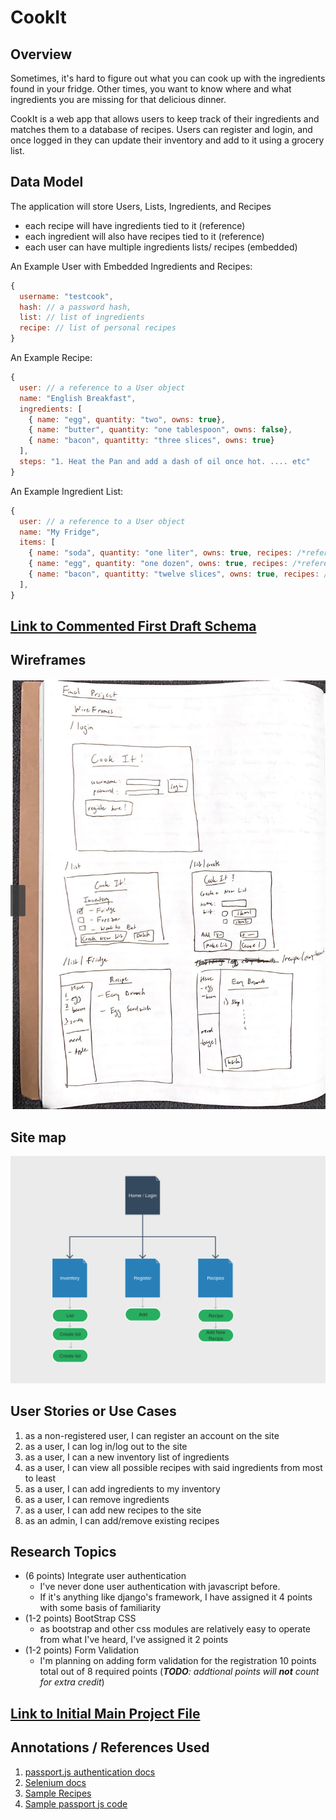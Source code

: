 # CookIt

## Overview

Sometimes, it's hard to figure out what you can cook up with the ingredients found in your fridge. Other times, you want to know
where and what ingredients you are missing for that delicious dinner. 

CookIt is a web app that allows users to keep track of their ingredients and matches them to a database of recipes. Users can register and login, and once logged in they can update their inventory and add to it using a grocery list. 


## Data Model

The application will store Users, Lists, Ingredients, and Recipes

* each recipe will have ingredients tied to it (reference)
* each ingredient will also have recipes tied to it (reference)
* each user can have multiple ingredients lists/ recipes (embedded)


An Example User with Embedded Ingredients and Recipes:

```javascript
{
  username: "testcook",
  hash: // a password hash,
  list: // list of ingredients
  recipe: // list of personal recipes 
}
```

An Example Recipe:

```javascript
{
  user: // a reference to a User object
  name: "English Breakfast",
  ingredients: [
    { name: "egg", quantity: "two", owns: true},
    { name: "butter", quantity: "one tablespoon", owns: false},
    { name: "bacon", quantitty: "three slices", owns: true}
  ],
  steps: "1. Heat the Pan and add a dash of oil once hot. .... etc"
}

```

An Example Ingredient List:

```javascript
{
  user: // a reference to a User object
  name: "My Fridge",
  items: [
    { name: "soda", quantity: "one liter", owns: true, recipes: /*reference to list of recipes w/ this item */ },
    { name: "egg", quantity: "one dozen", owns: true, recipes: /*reference to recipes w/ this item */},
    { name: "bacon", quantitty: "twelve slices", owns: true, recipes: /*reference to recipes w/ this item */ }
  ],
}
```

## [Link to Commented First Draft Schema](db.js) 

## Wireframes

![wireframe](wireframes.PNG)

## Site map

![sitemap](sitemap.PNG)

## User Stories or Use Cases

1. as a non-registered user, I can register an account on the site
2. as a user, I can log in/log out to the site
3. as a user, I can a new inventory list of ingredients
4. as a user, I can view all possible recipes with said ingredients from most to least
5. as a user, I can add ingredients to my inventory
6. as a user, I can remove ingredients
7. as a user, I can add new recipes to the site
8. as an admin, I can add/remove existing recipes

## Research Topics

* (6 points) Integrate user authentication
    * I've never done user authentication with javascript before.
    * If it's anything like django's framework, I have assigned it 4 points with some basis of familiarity
* (1-2 points) BootStrap CSS
    * as bootstrap and other css modules are relatively easy to operate from what I've heard, I've assigned it 2 points
* (1-2 points) Form Validation
    * I'm planning on adding form validation for the registration 
10 points total out of 8 required points (___TODO__: addtional points will __not__ count for extra credit_)


## [Link to Initial Main Project File](app.js) 


## Annotations / References Used

1. [passport.js authentication docs](http://passportjs.org/docs) 
2. [Selenium docs](https://www.selenium.dev/documentation/en/)
3. [Sample Recipes](https://github.com/raywenderlich/recipes/blob/master/Recipes.json)
4. [Sample passport js code](https://mherman.org/blog/local-authentication-with-passport-and-express-4/)

